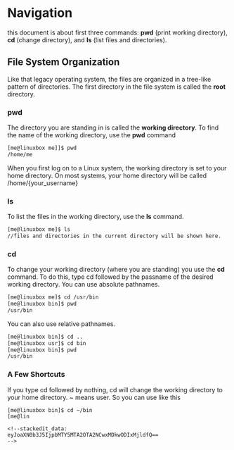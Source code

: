 # Navigation
this document is about first three commands: **pwd** (print working directory), **cd** (change directory), and **ls** (list files and directories).

## File System Organization
Like that legacy operating system, the files are organized in a tree-like pattern of directories. The first directory in the file system is called the **root** directory.

### pwd
The directory you are standing in is called the **working directory**. To find the name of the working directory, use the **pwd** command
```bash
[me@linuxbox me]]$ pwd
/home/me
```
When you first log on to a Linux system, the working directory is set to your home directory. On most systems, your home directory will be called /home/{your_username}

### ls
To list the files in the working directory, use the **ls** command.
```bash
[me@linuxbox me]$ ls
//files and directories in the current directory will be shown here.
```

### cd
To change your working directory (where you are standing) you use the **cd** command. To do this, type cd followed by the passname of the desired working directory.
You can use absolute pathnames.
```bash
[me@linuxbox me]$ cd /usr/bin
[me@linuxbox bin]$ pwd
/usr/bin
```
You can also use relative pathnames.
```bash
[me@linuxbox bin]$ cd ..
[me@linuxbox usr]$ cd bin
[me@linuxbox bin]$ pwd
/usr/bin
```

### A Few Shortcuts
If you type cd followed by nothing, cd will change the working directory to your home directory.
~ means user. So you can use like this
```
[me@linuxbox bin]$ cd ~/bin
[me@lin

<!--stackedit_data:
eyJoaXN0b3J5IjpbMTY5MTA2OTA2NCwxMDkwODIxMjldfQ==
-->